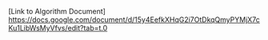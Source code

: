 [Link to Algorithm Document] https://docs.google.com/document/d/15y4EefkXHqG2i7OtDkqQmyPYMjX7cKu1LibWsMyVfvs/edit?tab=t.0
